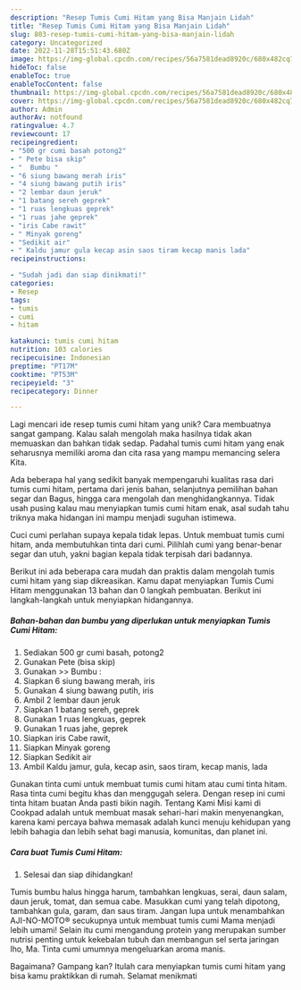 ```yaml
---
description: "Resep Tumis Cumi Hitam yang Bisa Manjain Lidah"
title: "Resep Tumis Cumi Hitam yang Bisa Manjain Lidah"
slug: 803-resep-tumis-cumi-hitam-yang-bisa-manjain-lidah
category: Uncategorized
date: 2022-11-28T15:51:43.680Z
image: https://img-global.cpcdn.com/recipes/56a7581dead8920c/680x482cq70/tumis-cumi-hitam-foto-resep-utama.jpg
hideToc: false
enableToc: true
enableTocContent: false
thumbnail: https://img-global.cpcdn.com/recipes/56a7581dead8920c/680x482cq70/tumis-cumi-hitam-foto-resep-utama.jpg
cover: https://img-global.cpcdn.com/recipes/56a7581dead8920c/680x482cq70/tumis-cumi-hitam-foto-resep-utama.jpg
author: Admin
authorAv: notfound
ratingvalue: 4.7
reviewcount: 17
recipeingredient:
- "500 gr cumi basah potong2"
- " Pete bisa skip"
- "  Bumbu "
- "6 siung bawang merah iris"
- "4 siung bawang putih iris"
- "2 lembar daun jeruk"
- "1 batang sereh geprek"
- "1 ruas lengkuas geprek"
- "1 ruas jahe geprek"
- "iris Cabe rawit"
- " Minyak goreng"
- "Sedikit air"
- " Kaldu jamur gula kecap asin saos tiram kecap manis lada"
recipeinstructions:

- "Sudah jadi dan siap dinikmati!"
categories:
- Resep
tags:
- tumis
- cumi
- hitam

katakunci: tumis cumi hitam 
nutrition: 103 calories
recipecuisine: Indonesian
preptime: "PT17M"
cooktime: "PT53M"
recipeyield: "3"
recipecategory: Dinner

---
```





Lagi mencari ide resep tumis cumi hitam yang unik? Cara membuatnya sangat gampang. Kalau salah mengolah maka hasilnya tidak akan memuaskan dan bahkan tidak sedap. Padahal tumis cumi hitam yang enak seharusnya memiliki aroma dan cita rasa yang mampu memancing selera Kita.





Ada beberapa hal yang sedikit banyak mempengaruhi kualitas rasa dari tumis cumi hitam, pertama dari jenis bahan, selanjutnya pemilihan bahan segar dan Bagus, hingga cara mengolah dan menghidangkannya. Tidak usah pusing kalau mau menyiapkan tumis cumi hitam enak,      asal sudah tahu triknya maka hidangan ini mampu menjadi suguhan istimewa.














Cuci cumi perlahan supaya kepala tidak lepas. Untuk membuat tumis cumi hitam, anda membutuhkan tinta dari cumi. Pilihlah cumi yang benar-benar segar dan utuh, yakni bagian kepala tidak terpisah dari badannya.






Berikut ini ada beberapa cara mudah dan praktis dalam mengolah tumis cumi hitam yang siap dikreasikan. Kamu dapat menyiapkan Tumis Cumi Hitam menggunakan 13 bahan dan 0 langkah pembuatan. Berikut ini langkah-langkah untuk menyiapkan hidangannya.

<!--inarticleads1-->

##### Bahan-bahan dan bumbu yang diperlukan untuk menyiapkan Tumis Cumi Hitam:

1. Sediakan 500 gr cumi basah, potong2
1. Gunakan  Pete (bisa skip)
1. Gunakan  &gt;&gt; Bumbu :
1. Siapkan 6 siung bawang merah, iris
1. Gunakan 4 siung bawang putih, iris
1. Ambil 2 lembar daun jeruk
1. Siapkan 1 batang sereh, geprek
1. Gunakan 1 ruas lengkuas, geprek
1. Gunakan 1 ruas jahe, geprek
1. Siapkan iris Cabe rawit,
1. Siapkan  Minyak goreng
1. Siapkan Sedikit air
1. Ambil  Kaldu jamur, gula, kecap asin, saos tiram, kecap manis, lada


Gunakan tinta cumi untuk membuat tumis cumi hitam atau cumi tinta hitam. Rasa tinta cumi begitu khas dan menggugah selera. Dengan resep ini cumi tinta hitam buatan Anda pasti bikin nagih. Tentang Kami Misi kami di Cookpad adalah untuk membuat masak sehari-hari makin menyenangkan, karena kami percaya bahwa memasak adalah kunci menuju kehidupan yang lebih bahagia dan lebih sehat bagi manusia, komunitas, dan planet ini. 

<!--inarticleads2-->

##### Cara buat Tumis Cumi Hitam:


1. Selesai dan siap dihidangkan!

Tumis bumbu halus hingga harum, tambahkan lengkuas, serai, daun salam, daun jeruk, tomat, dan semua cabe. Masukkan cumi yang telah dipotong, tambahkan gula, garam, dan saus tiram. Jangan lupa untuk menambahkan AJI-NO-MOTO® secukupnya untuk membuat tumis cumi Mama menjadi lebih umami! Selain itu cumi mengandung protein yang merupakan sumber nutrisi penting untuk kekebalan tubuh dan membangun sel serta jaringan lho, Ma. Tinta cumi umumnya mengeluarkan aroma manis. 

Bagaimana? Gampang kan? Itulah cara menyiapkan tumis cumi hitam yang bisa kamu praktikkan di rumah. Selamat menikmati
